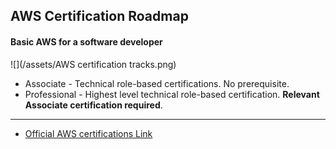 ## AWS Certification Roadmap

#### Basic AWS for a software developer
![](/assets/AWS certification tracks.png)
* Associate - Technical role-based certifications. No prerequisite.
* Professional - Highest level technical role-based certification. __Relevant Associate certification required__.

---

* [Official AWS certifications Link](https://aws.amazon.com/certification)